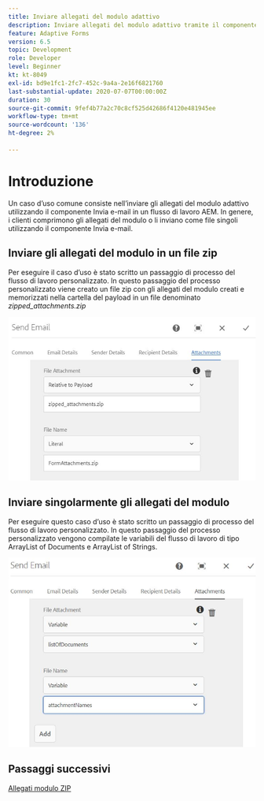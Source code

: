 ```yaml
---
title: Inviare allegati del modulo adattivo
description: Inviare allegati del modulo adattivo tramite il componente Invia e-mail
feature: Adaptive Forms
version: 6.5
topic: Development
role: Developer
level: Beginner
kt: kt-8049
exl-id: bd9e1fc1-2fc7-452c-9a4a-2e16f6821760
last-substantial-update: 2020-07-07T00:00:00Z
duration: 30
source-git-commit: 9fef4b77a2c70c8cf525d42686f4120e481945ee
workflow-type: tm+mt
source-wordcount: '136'
ht-degree: 2%

---
```


# Introduzione



Un caso d’uso comune consiste nell’inviare gli allegati del modulo adattivo utilizzando il componente Invia e-mail in un flusso di lavoro AEM.
In genere, i clienti comprimono gli allegati del modulo o li inviano come file singoli utilizzando il componente Invia e-mail.

## Inviare gli allegati del modulo in un file zip

Per eseguire il caso d’uso è stato scritto un passaggio di processo del flusso di lavoro personalizzato. In questo passaggio del processo personalizzato viene creato un file zip con gli allegati del modulo creati e memorizzati nella cartella del payload in un file denominato *zipped_attachments.zip*

![invia-allegati-modulo](assets/send-form-attachments.JPG)

## Inviare singolarmente gli allegati del modulo

Per eseguire questo caso d’uso è stato scritto un passaggio di processo del flusso di lavoro personalizzato. In questo passaggio del processo personalizzato vengono compilate le variabili del flusso di lavoro di tipo ArrayList of Documents e ArrayList of Strings.

![invia-elenco-di-documenti](assets/send-list-of-documents.JPG)

## Passaggi successivi

[Allegati modulo ZIP](./custom-process-step.md)
